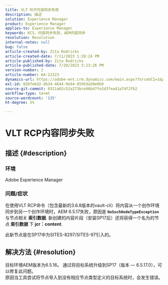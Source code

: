 ```yaml
---
title: VLT RCP内容同步失败
description: 描述
solution: Experience Manager
product: Experience Manager
applies-to: Experience Manager
keywords: KCS，内容同步失败，AEM内容同步
resolution: Resolution
internal-notes: null
bug: false
article-created-by: Zita Rodricks
article-created-date: 7/11/2023 1:28:24 PM
article-published-by: Zita Rodricks
article-published-date: 7/20/2023 5:23:26 PM
version-number: 2
article-number: KA-22323
dynamics-url: https://adobe-ent.crm.dynamics.com/main.aspx?forceUCI=1&pagetype=entityrecord&etn=knowledgearticle&id=126207cc-ee1f-ee11-9cbe-6045bd006239
exl-id: 026fe6d2-db34-4644-9e94-8595da50e0b9
source-git-commit: 0311a02c52a273bce96b47fe2d3fea41a74f2fb2
workflow-type: tm+mt
source-wordcount: '135'
ht-degree: 5%

---
```


# VLT RCP内容同步失败

## 描述 {#description}


### 环境

Adobe Experience Manager

### 问题/症状

在使用VLT RCP命令（包含最新的3.6.8版本的vault-cli）将内容从一个创作环境同步到另一个创作环境时，AEM 6.5.17失败，原因是 <b>`NoSuchNodeTypeException`</b> 与节点相关 <b>索引数据</b>. 新创建的内容片段（安装SP17后）还将获得一个名为的节点<b> 索引数据 </b>下 <b>jcr：content</b>.

此新节点是在SP17中为SITES-8297/SITES-97引入的。


## 解决方法 {#resolution}


目标环境AEM版本为6.5.16。 通过将目标系统升级到SP17（版本 — 6.5.17.0），可以修复此问题。
<br>原因当工具尝试将节点导入到没有相应节点类型定义的目标系统时，会发生错误。
